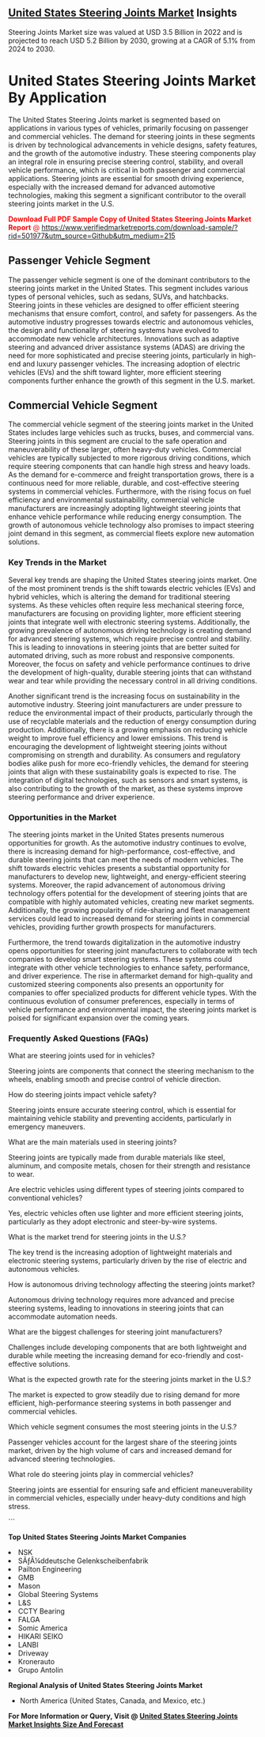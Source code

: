 <h2><a href="https://www.verifiedmarketreports.com/download-sample/?rid=501977&amp;utm_source=Github&amp;utm_medium=215" target="_blank">United States Steering Joints Market</a> Insights</h2><p>Steering Joints Market size was valued at USD 3.5 Billion in 2022 and is projected to reach USD 5.2 Billion by 2030, growing at a CAGR of 5.1% from 2024 to 2030.</p><p> <h1>United States Steering Joints Market By Application</h1> <p>The United States Steering Joints market is segmented based on applications in various types of vehicles, primarily focusing on passenger and commercial vehicles. The demand for steering joints in these segments is driven by technological advancements in vehicle designs, safety features, and the growth of the automotive industry. These steering components play an integral role in ensuring precise steering control, stability, and overall vehicle performance, which is critical in both passenger and commercial applications. Steering joints are essential for smooth driving experience, especially with the increased demand for advanced automotive technologies, making this segment a significant contributor to the overall steering joints market in the U.S.</p> <p><p><span class=""><span style="color: #ff0000;"><strong>Download Full PDF Sample Copy of United States Steering Joints Market Report</strong> @ </span><a href="https://www.verifiedmarketreports.com/download-sample/?rid=501977&amp;utm_source=Github&amp;utm_medium=215" target="_blank">https://www.verifiedmarketreports.com/download-sample/?rid=501977&amp;utm_source=Github&amp;utm_medium=215</a></span></p></p> <h2>Passenger Vehicle Segment</h2> <p>The passenger vehicle segment is one of the dominant contributors to the steering joints market in the United States. This segment includes various types of personal vehicles, such as sedans, SUVs, and hatchbacks. Steering joints in these vehicles are designed to offer efficient steering mechanisms that ensure comfort, control, and safety for passengers. As the automotive industry progresses towards electric and autonomous vehicles, the design and functionality of steering systems have evolved to accommodate new vehicle architectures. Innovations such as adaptive steering and advanced driver assistance systems (ADAS) are driving the need for more sophisticated and precise steering joints, particularly in high-end and luxury passenger vehicles. The increasing adoption of electric vehicles (EVs) and the shift toward lighter, more efficient steering components further enhance the growth of this segment in the U.S. market.</p> <h2>Commercial Vehicle Segment</h2> <p>The commercial vehicle segment of the steering joints market in the United States includes large vehicles such as trucks, buses, and commercial vans. Steering joints in this segment are crucial to the safe operation and maneuverability of these larger, often heavy-duty vehicles. Commercial vehicles are typically subjected to more rigorous driving conditions, which require steering components that can handle high stress and heavy loads. As the demand for e-commerce and freight transportation grows, there is a continuous need for more reliable, durable, and cost-effective steering systems in commercial vehicles. Furthermore, with the rising focus on fuel efficiency and environmental sustainability, commercial vehicle manufacturers are increasingly adopting lightweight steering joints that enhance vehicle performance while reducing energy consumption. The growth of autonomous vehicle technology also promises to impact steering joint demand in this segment, as commercial fleets explore new automation solutions.</p> <h3>Key Trends in the Market</h3> <p>Several key trends are shaping the United States steering joints market. One of the most prominent trends is the shift towards electric vehicles (EVs) and hybrid vehicles, which is altering the demand for traditional steering systems. As these vehicles often require less mechanical steering force, manufacturers are focusing on providing lighter, more efficient steering joints that integrate well with electronic steering systems. Additionally, the growing prevalence of autonomous driving technology is creating demand for advanced steering systems, which require precise control and stability. This is leading to innovations in steering joints that are better suited for automated driving, such as more robust and responsive components. Moreover, the focus on safety and vehicle performance continues to drive the development of high-quality, durable steering joints that can withstand wear and tear while providing the necessary control in all driving conditions.</p> <p>Another significant trend is the increasing focus on sustainability in the automotive industry. Steering joint manufacturers are under pressure to reduce the environmental impact of their products, particularly through the use of recyclable materials and the reduction of energy consumption during production. Additionally, there is a growing emphasis on reducing vehicle weight to improve fuel efficiency and lower emissions. This trend is encouraging the development of lightweight steering joints without compromising on strength and durability. As consumers and regulatory bodies alike push for more eco-friendly vehicles, the demand for steering joints that align with these sustainability goals is expected to rise. The integration of digital technologies, such as sensors and smart systems, is also contributing to the growth of the market, as these systems improve steering performance and driver experience.</p> <h3>Opportunities in the Market</h3> <p>The steering joints market in the United States presents numerous opportunities for growth. As the automotive industry continues to evolve, there is increasing demand for high-performance, cost-effective, and durable steering joints that can meet the needs of modern vehicles. The shift towards electric vehicles presents a substantial opportunity for manufacturers to develop new, lightweight, and energy-efficient steering systems. Moreover, the rapid advancement of autonomous driving technology offers potential for the development of steering joints that are compatible with highly automated vehicles, creating new market segments. Additionally, the growing popularity of ride-sharing and fleet management services could lead to increased demand for steering joints in commercial vehicles, providing further growth prospects for manufacturers.</p> <p>Furthermore, the trend towards digitalization in the automotive industry opens opportunities for steering joint manufacturers to collaborate with tech companies to develop smart steering systems. These systems could integrate with other vehicle technologies to enhance safety, performance, and driver experience. The rise in aftermarket demand for high-quality and customized steering components also presents an opportunity for companies to offer specialized products for different vehicle types. With the continuous evolution of consumer preferences, especially in terms of vehicle performance and environmental impact, the steering joints market is poised for significant expansion over the coming years.</p> <h3>Frequently Asked Questions (FAQs)</h3> <p>What are steering joints used for in vehicles?</p> <p>Steering joints are components that connect the steering mechanism to the wheels, enabling smooth and precise control of vehicle direction.</p> <p>How do steering joints impact vehicle safety?</p> <p>Steering joints ensure accurate steering control, which is essential for maintaining vehicle stability and preventing accidents, particularly in emergency maneuvers.</p> <p>What are the main materials used in steering joints?</p> <p>Steering joints are typically made from durable materials like steel, aluminum, and composite metals, chosen for their strength and resistance to wear.</p> <p>Are electric vehicles using different types of steering joints compared to conventional vehicles?</p> <p>Yes, electric vehicles often use lighter and more efficient steering joints, particularly as they adopt electronic and steer-by-wire systems.</p> <p>What is the market trend for steering joints in the U.S.?</p> <p>The key trend is the increasing adoption of lightweight materials and electronic steering systems, particularly driven by the rise of electric and autonomous vehicles.</p> <p>How is autonomous driving technology affecting the steering joints market?</p> <p>Autonomous driving technology requires more advanced and precise steering systems, leading to innovations in steering joints that can accommodate automation needs.</p> <p>What are the biggest challenges for steering joint manufacturers?</p> <p>Challenges include developing components that are both lightweight and durable while meeting the increasing demand for eco-friendly and cost-effective solutions.</p> <p>What is the expected growth rate for the steering joints market in the U.S.?</p> <p>The market is expected to grow steadily due to rising demand for more efficient, high-performance steering systems in both passenger and commercial vehicles.</p> <p>Which vehicle segment consumes the most steering joints in the U.S.?</p> <p>Passenger vehicles account for the largest share of the steering joints market, driven by the high volume of cars and increased demand for advanced steering technologies.</p> <p>What role do steering joints play in commercial vehicles?</p> <p>Steering joints are essential for ensuring safe and efficient maneuverability in commercial vehicles, especially under heavy-duty conditions and high stress.</p> ```</p><p><strong>Top United States Steering Joints Market Companies</strong></p><div data-test-id=""><p><li>NSK</li><li> SÃƒÂ¼ddeutsche Gelenkscheibenfabrik</li><li> Pailton Engineering</li><li> GMB</li><li> Mason</li><li> Global Steering Systems</li><li> L&S</li><li> CCTY Bearing</li><li> FALGA</li><li> Somic America</li><li> HIKARI SEIKO</li><li> LANBI</li><li> Driveway</li><li> Kronerauto</li><li> Grupo Antolin</li></p><div><strong>Regional Analysis of&nbsp;United States Steering Joints Market</strong></div><ul><li dir="ltr"><p dir="ltr">North America&nbsp;(United States, Canada, and Mexico, etc.)</p></li></ul><p><strong>For More Information or Query, Visit @&nbsp;</strong><strong><a href="https://www.verifiedmarketreports.com/product/steering-joints-market-size-and-forecast/?utm_source=Github&amp;utm_medium=215" target="_blank">United States Steering Joints Market Insights Size And Forecast</a></strong></p></div>

